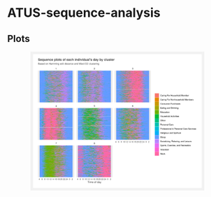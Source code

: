 # ATUS-sequence-analysis


## Plots

<p align="center">
<img src="Analyses/Plots/Sequence_plots.png" width=79%>
</p>